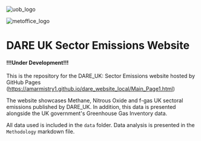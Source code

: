 ![uob_logo](https://user-images.githubusercontent.com/109296663/230135833-0632d7a0-7a71-424b-9563-632e4c2b3c50.png)

![metoffice_logo](https://user-images.githubusercontent.com/109296663/230136362-be89f1b5-4a82-48aa-8f5f-597d96478fef.png)

# DARE UK Sector Emissions Website

#### !!!Under Development!!!

This is the repository for the DARE_UK: Sector Emissions website hosted by GitHub Pages (https://amarmistry1.github.io/dare_website_local/Main_Page1.html)

The website showcases Methane, Nitrous Oxide and f-gas UK sectoral emissions published by DARE_UK. In addition, this data is presented alongside the UK government's Greenhouse Gas Inventory data. 

All data used is included in the `data` folder. Data analysis is presented in the `Methodology` markdown file.

